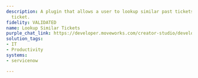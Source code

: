 ```yaml
---
description: A plugin that allows a user to lookup similar past tickets to a current
  ticket.
fidelity: VALIDATED
name: Lookup Similar Tickets
purple_chat_link: https://developer.moveworks.com/creator-studio/developer-tools/purple-chat/?conversation=%7B%22messages%22%3A%5B%7B%22parts%22%3A%5B%7B%22richText%22%3A%22%3Cp%3EI+want+to+find+similar+past+tickets+for+a+current+issue.%3C%2Fp%3E%22%7D%5D%2C%22role%22%3A%22user%22%7D%2C%7B%22parts%22%3A%5B%7B%22richText%22%3A%22%3Cp%3EOkay%2C+I+can+help+with+that.+Can+you+provide+the+title+or+description+of+the+current+ticket%3F%3C%2Fp%3E%22%7D%5D%2C%22role%22%3A%22assistant%22%7D%2C%7B%22parts%22%3A%5B%7B%22richText%22%3A%22%3Cp%3EThe+current+ticket+is+about+%5C%22VPN+connectivity+issues+for+remote+users%5C%22.%3C%2Fp%3E%22%7D%5D%2C%22role%22%3A%22user%22%7D%2C%7B%22parts%22%3A%5B%7B%22richText%22%3A%22%3Cp%3EThanks%21+Searching+for+similar+past+tickets+related+to+VPN+connectivity+issues...%3C%2Fp%3E%22%7D%2C%7B%22reasoningSteps%22%3A%5B%7B%22richText%22%3A%22%3Cp%3ESearching+tickets+with+title+containing+%27VPN%27%3C%2Fp%3E%22%2C%22status%22%3A%22pending%22%7D%2C%7B%22richText%22%3A%22%3Cp%3ESearching+tickets+with+description+containing+%27VPN+connectivity%27%3C%2Fp%3E%22%2C%22status%22%3A%22pending%22%7D%2C%7B%22richText%22%3A%22%3Cp%3EApplying+keywords+to+the+matched+titles+and+descriptions%2C+such+as+%27remote%27%2C+%27user%27%2C+%27connectivity%27%2C+and+%27issues%27%3C%2Fp%3E%22%2C%22status%22%3A%22pending%22%7D%5D%7D%5D%2C%22role%22%3A%22assistant%22%7D%2C%7B%22parts%22%3A%5B%7B%22richText%22%3A%22%3Cp%3EI+found+a+few+potential+matches%3A%3C%2Fp%3E%22%7D%2C%7B%22citations%22%3A%5B%7B%22citationTitle%22%3A%22VPN+Access+Issues+-+Remote+User+-+High+Priority%22%2C%22connectorName%22%3A%22servicenow%22%7D%2C%7B%22citationTitle%22%3A%22Connectivity+Problems+with+VPN+after+Update%22%2C%22connectorName%22%3A%22servicenow%22%7D%2C%7B%22citationTitle%22%3A%22VPN+Disconnects+Frequently+for+Remote+Employees%22%2C%22connectorName%22%3A%22servicenow%22%7D%5D%7D%2C%7B%22richText%22%3A%22%3Cp%3EWould+you+like+to+see+the+details+of+any+of+these+tickets%3F%3C%2Fp%3E%22%7D%5D%2C%22role%22%3A%22assistant%22%7D%2C%7B%22parts%22%3A%5B%7B%22richText%22%3A%22%3Cp%3EYes%2C+show+me+the+details+for+%5C%22VPN+Access+Issues+-+Remote+User+-+High+Priority%5C%22+from+ServiceNow.%3C%2Fp%3E%22%7D%5D%2C%22role%22%3A%22user%22%7D%2C%7B%22parts%22%3A%5B%7B%22richText%22%3A%22%3Cp%3EOkay%2C+here+are+the+details+from+%3Cb%3EServiceNow%3C%2Fb%3E%3A%3C%2Fp%3E%5Cn%3Cp%3E%3Cstrong%3ETitle%3A%3C%2Fstrong%3E+VPN+Access+Issues+-+Remote+User+-+High+Priority%3C%2Fp%3E%5Cn%3Cp%3E%3Cstrong%3EDescription%3A%3C%2Fstrong%3E+Users+are+reporting+they+cannot+connect+to+the+VPN.+Occurs+randomly.+Affects+all+remote+users.%3C%2Fp%3E%5Cn%3Cp%3E%3Cstrong%3EStatus%3A%3C%2Fstrong%3E+Resolved%3C%2Fp%3E%5Cn%3Cp%3E%3Cstrong%3EPriority%3A%3C%2Fstrong%3E+High%3C%2Fp%3E%5Cn%3Cp%3E%3Cstrong%3ECreated+at%3A%3C%2Fstrong%3E+2024-01-26T10%3A00%3A00Z%3C%2Fp%3E%5Cn%3Cp%3E%3Cstrong%3EResolved+at%3A%3C%2Fstrong%3E+2024-01-26T14%3A00%3A00Z%3C%2Fp%3E%5Cn%3Cp%3E%3Cstrong%3EResolution+Notes%3A%3C%2Fstrong%3E+Root+cause+was+outdated+VPN+client.+Upgraded+clients+for+affected+users.%3C%2Fp%3E%22%7D%5D%2C%22role%22%3A%22assistant%22%7D%2C%7B%22parts%22%3A%5B%7B%22richText%22%3A%22%3Cp%3EIs+this+the+ticket+you+want+to+find+similar+tickets+to%3F%3C%2Fp%3E%22%7D%2C%7B%22buttons%22%3A%5B%7B%22buttonText%22%3A%22Yes%22%2C%22style%22%3A%22filled%22%7D%2C%7B%22buttonText%22%3A%22No%22%2C%22style%22%3A%22outlined%22%7D%5D%7D%5D%2C%22role%22%3A%22assistant%22%7D%2C%7B%22parts%22%3A%5B%7B%22richText%22%3A%22Yes%22%7D%5D%2C%22role%22%3A%22user%22%7D%2C%7B%22parts%22%3A%5B%7B%22richText%22%3A%22%3Cp%3EOkay%2C+here+are+5+tickets+that+are+similar+to+%5C%22VPN+Access+Issues+-+Remote+User+-+High+Priority%5C%22%3A%3C%2Fp%3E%5Cn%3Cul%3E%5Cn++%3Cli%3E%3Cstrong%3EServiceNow%3A%3C%2Fstrong%3E+VPN+Connection+Fails+After+Windows+Update+%28INC001002%29%3C%2Fli%3E%5Cn++%3Cli%3E%3Cstrong%3EServiceNow%3A%3C%2Fstrong%3E+Remote+Users+Unable+to+Access+Network+Resources+via+VPN+%28INC001003%29%3C%2Fli%3E%5Cn++%3Cli%3E%3Cstrong%3EServiceNow%3A%3C%2Fstrong%3E+VPN+Client+Crashing+on+MacOS+for+Remote+Workers+%28INC001004%29%3C%2Fli%3E%5Cn++%3Cli%3E%3Cstrong%3EServiceNow%3A%3C%2Fstrong%3E+Intermittent+VPN+Connection+Drops+%28INC001005%29%3C%2Fli%3E%5Cn++%3Cli%3E%3Cstrong%3EServiceNow%3A%3C%2Fstrong%3E+Slow+VPN+Performance+for+Overseas+Users+%28INC001006%29%3C%2Fli%3E%5Cn%3C%2Ful%3E%5Cn%3Cp%3E%3Ca+href%3D%5C%22servicenow.com%5C%22%3EView+more+similar+incidents%3C%2Fa%3E%3C%2Fp%3E%22%7D%5D%2C%22role%22%3A%22assistant%22%7D%5D%7D
solution_tags:
- IT
- Productivity
systems:
- servicenow

---
```


